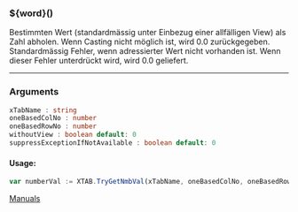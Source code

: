 ﻿### ${word}()
Bestimmten Wert (standardmässig unter Einbezug einer allfälligen View) als Zahl abholen. Wenn Casting nicht möglich ist, wird 0.0 zurückgegeben. Standardmässig Fehler, wenn adressierter Wert nicht vorhanden ist. Wenn dieser Fehler unterdrückt wird, wird 0.0 geliefert.

----

### Arguments
```ts
xTabName : string
oneBasedColNo : number
oneBasedRowNo : number
withoutView : boolean default: 0
suppressExceptionIfNotAvailable : boolean default: 0
```
#### Usage:
```ts
var numberVal := XTAB.TryGetNmbVal(xTabName, oneBasedColNo, oneBasedRowNo, withoutView, suppressExceptionIfNotAvailable)
```

[Manuals](https://manuals.opacc.ch/docs/doku2401/F-Script/ScriptBlockFunc.XTAB.TryGetNmbVal.html)
